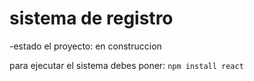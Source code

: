 <h1>sistema de registro</h1>

-estado el proyecto: en construccion

para ejecutar el sistema debes poner:
```npm install react```
